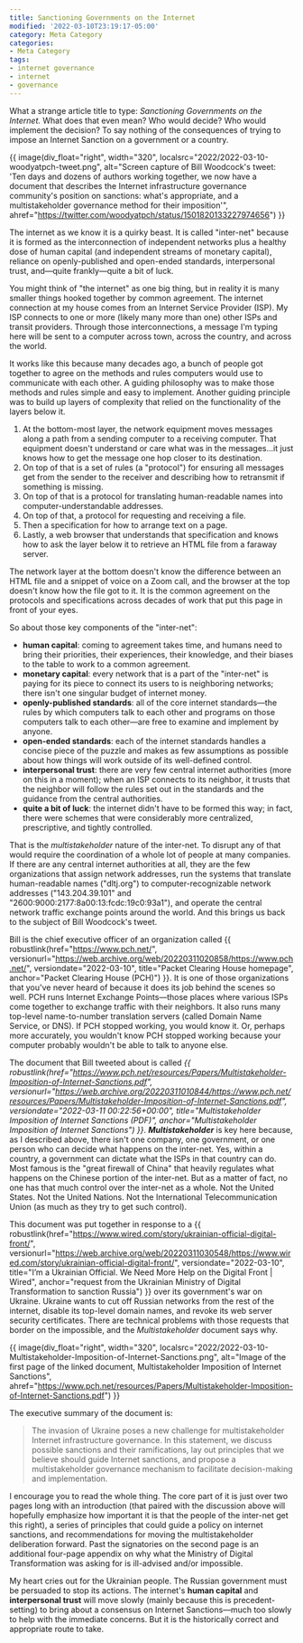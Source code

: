 ```yaml
---
title: Sanctioning Governments on the Internet
modified: '2022-03-10T23:19:17-05:00'
category: Meta Category
categories:
- Meta Category
tags:
- internet governance
- internet
- governance
---
```


What a strange article title to type: _Sanctioning Governments on the Internet._ 
What does that even mean? 
Who would decide? 
Who would implement the decision? 
To say nothing of the consequences of trying to impose an Internet Sanction on a government or a country. 

{{ image(div_float="right", width="320", localsrc="2022/2022-03-10-woodyatpch-tweet.png", alt="Screen capture of Bill Woodcock's tweet: 'Ten days and dozens of authors working together, we now have a document that describes the Internet infrastructure governance community's position on sanctions: what's appropriate, and a multistakeholder governance method for their imposition'", ahref="https://twitter.com/woodyatpch/status/1501820133227974656") }} 

The internet as we know it is a quirky beast. 
It is called "inter-net" because it is formed as the interconnection of independent networks plus a healthy dose of human capital (and independent streams of monetary capital), reliance on openly-published and open-ended standards, interpersonal trust, and—quite frankly—quite a bit of luck. 

You might think of "the internet" as one big thing, but in reality it is many smaller things hooked together by common agreement. 
The internet connection at my house comes from an Internet Service Provider (ISP). 
My ISP connects to one or more (likely many more than one) other ISPs and transit providers. 
Through those interconnections, a message I'm typing here will be sent to a computer across town, across the country, and across the world. 

It works like this because many decades ago, a bunch of people got together to agree on the methods and rules computers would use to communicate with each other. 
A guiding philosophy was to make those methods and rules simple and easy to implement. 
Another guiding principle was to build up layers of complexity that relied on the functionality of the layers below it. 

1. At the bottom-most layer, the network equipment moves messages along a path from a sending computer to a receiving computer. That equipment doesn't understand or care what was in the messages...it just knows how to get the message one hop closer to its destination. 
1. On top of that is a set of rules (a "protocol") for ensuring all messages get from the sender to the receiver and describing how to retransmit if something is missing. 
1. On top of that is a protocol for translating human-readable names into computer-understandable addresses.
1. On top of that, a protocol for requesting and receiving a file. 
1. Then a specification for how to arrange text on a page. 
1. Lastly, a web browser that understands that specification and knows how to ask the layer below it to retrieve an HTML file from a faraway server.

The network layer at the bottom doesn't know the difference between an HTML file and a snippet of voice on a Zoom call, and the browser at the top doesn't know how the file got to it. 
It is the common agreement on the protocols and specifications across decades of work that put this page in front of your eyes. 

So about those key components of the "inter-net":

* **human capital**: coming to agreement takes time, and humans need to bring their priorities, their experiences, their knowledge, and their biases to the table to work to a common agreement.
* **monetary capital**: every network that is a part of the "inter-net" is paying for its piece to connect its users to is neighboring networks; there isn't one singular budget of internet money.
* **openly-published standards**: all of the core internet standards—the rules by which computers talk to each other and programs on those computers talk to each other—are free to examine and implement by anyone.
* **open-ended standards**: each of the internet standards handles a concise piece of the puzzle and makes as few assumptions as possible about how things will work outside of its well-defined control.
* **interpersonal trust**: there are very few central internet authorities (more on this in a moment); when an ISP connects to its neighbor, it trusts that the neighbor will follow the rules set out in the standards and the guidance from the central authorities.
* **quite a bit of luck**: the internet didn't have to be formed this way; in fact, there were schemes that were considerably more centralized, prescriptive, and tightly controlled.

That is the *multistakeholder* nature of the inter-net. 
To disrupt any of that would require the coordination of a whole lot of people at many companies. 
If there are any central internet authorities at all, they are the few organizations that assign network addresses, run the systems that translate human-readable names ("dltj.org") to computer-recognizable network addresses ("143.204.39.101" and "2600:9000:2177:8a00:13:fcdc:19c0:93a1"), and operate the central network traffic exchange points around the world. 
And this brings us back to the subject of Bill Woodcock's tweet. 

Bill is the chief executive officer of an organization called {{ robustlink(href="https://www.pch.net/", versionurl="https://web.archive.org/web/20220311020858/https://www.pch.net/", versiondate="2022-03-10", title="Packet Clearing House homepage", anchor="Packet Clearing House (PCH)") }}. 
It is one of those organizations that you've never heard of because it does its job behind the scenes so well. 
PCH runs Internet Exchange Points—those places where various ISPs come together to exchange traffic with their neighbors. 
It also runs many top-level name-to-number translation servers (called Domain Name Service, or DNS). 
If PCH stopped working, you would know it. 
Or, perhaps more accurately, you wouldn't know PCH stopped working because your computer probably wouldn't be able to talk to anyone else. 

The document that Bill tweeted about is called _{{ robustlink(href="https://www.pch.net/resources/Papers/Multistakeholder-Imposition-of-Internet-Sanctions.pdf", versionurl="https://web.archive.org/20220311010844/https://www.pch.net/resources/Papers/Multistakeholder-Imposition-of-Internet-Sanctions.pdf", versiondate="2022-03-11 00:22:56+00:00", title="Multistakeholder Imposition of Internet Sanctions (PDF)", anchor="Multistakeholder Imposition of Internet Sanctions") }}_. 
***Multistakeholder*** is key here because, as I described above, there isn't one company, one government, or one person who can decide what happens on the inter-net. 
Yes, within a country, a government can dictate what the ISPs in that country can do. 
Most famous is the "great firewall of China" that heavily regulates what happens on the Chinese portion of the inter-net. 
But as a matter of fact, no one has that much control over the inter-net as a whole. 
Not the United States. 
Not the United Nations. 
Not the International Telecommunication Union (as much as they try to get such control). 

This document was put together in response to a {{ robustlink(href="https://www.wired.com/story/ukrainian-official-digital-front/", versionurl="https://web.archive.org/web/20220311030548/https://www.wired.com/story/ukrainian-official-digital-front/", versiondate="2022-03-10", title="I’m a Ukrainian Official. We Need More Help on the Digital Front | Wired", anchor="request from the Ukrainian Ministry of Digital Transformation to sanction Russia") }} over its government's war on Ukraine. 
Ukraine wants to cut off Russian networks from the rest of the internet, disable its top-level domain names, and revoke its web server security certificates. 
There are technical problems with those requests that border on the impossible, and the _Multistakeholder_ document says why. 

{{ image(div_float="right", width="320", localsrc="2022/2022-03-10-Multistakeholder-Imposition-of-Internet-Sanctions.png", alt="Image of the first page of the linked document, Multistakeholder Imposition of Internet Sanctions", ahref="https://www.pch.net/resources/Papers/Multistakeholder-Imposition-of-Internet-Sanctions.pdf") }} 

The executive summary of the document is:

>The invasion of Ukraine poses a new challenge for multistakeholder Internet infrastructure governance. In this statement, we discuss possible sanctions and their ramifications, lay out principles that we believe should guide Internet sanctions, and propose a multistakeholder governance mechanism to facilitate decision-making and implementation.

I encourage you to read the whole thing. 
The core part of it is just over two pages long with an introduction (that paired with the discussion above will hopefully emphasize how important it is that the people of the inter-net get this right), a series of principles that could guide a policy on internet sanctions, and recommendations for moving the multistakeholder deliberation forward. 
Past the signatories on the second page is an additional four-page appendix on why what the Ministry of Digital Transformation was asking for is ill-advised and/or impossible. 

My heart cries out for the Ukrainian people. 
The Russian government must be persuaded to stop its actions. 
The internet's **human capital** and **interpersonal trust** will move slowly (mainly because this is precedent-setting) to bring about a consensus on Internet Sanctions—much too slowly to help with the immediate concerns. 
But it is the historically correct and appropriate route to take. 
